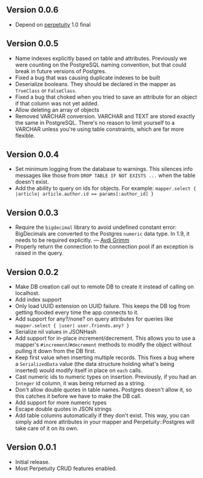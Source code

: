 ## Version 0.0.6

- Depend on [perpetuity](https://github.com/jgaskins/perpetuity) 1.0 final

## Version 0.0.5

- Name indexes explicitly based on table and attributes. Previously we were counting on the PostgreSQL naming convention, but that could break in future versions of Postgres.
- Fixed a bug that was causing duplicate indexes to be built
- Deserialize booleans. They should be declared in the mapper as `TrueClass` or `FalseClass`.
- Fixed a bug that choked when you tried to save an attribute for an object  if that column was not yet added.
- Allow deleting an array of objects
- Removed VARCHAR conversion. VARCHAR and TEXT are stored exactly the same in PostgreSQL. There's no reason to limit yourself to a VARCHAR unless you're using table constraints, which are far more flexible.

## Version 0.0.4

- Set minimum logging from the database to warnings. This silences info messages like those from `DROP TABLE IF NOT EXISTS ...` when the table doesn't exist.
- Add the ability to query on ids for objects. For example: `mapper.select { |article| article.author.id == params[:author_id] }`

## Version 0.0.3

- Require the `bigdecimal` library to avoid undefined constant error: BigDecimals are converted to the Postgres `numeric` data type. In 1.9, it needs to be required explicitly. — [Avdi Grimm](https://github.com/avdi)
- Properly return the connection to the connection pool if an exception is raised in the query.

## Version 0.0.2

- Make DB creation call out to remote DB to create it instead of calling on localhost.
- Add index support
- Only load UUID extension on UUID failure. This keeps the DB log from getting flooded every time the app connects to it.
- Add support for any?/none? on query attributes for queries like `mapper.select { |user| user.friends.any? }`
- Serialize nil values in JSONHash
- Add support for in-place increment/decrement. This allows you to use a mapper's `#increment`/`#decrement` methods to modify the object without pulling it down from the DB first.
- Keep first value when inserting multiple records. This fixes a bug where a `SerializedData` value (the data structure holding what's being inserted) would modify itself in place on `each` calls.
- Cast numeric ids to numeric types on insertion. Previously, if you had an `Integer` id column, it was being returned as a string.
- Don't allow double quotes in table names. Postgres doesn't allow it, so this catches it before we have to make the DB call.
- Add support for more numeric types
- Escape double quotes in JSON strings
- Add table columns automatically if they don't exist. This way, you can simply add more attributes in your mapper and Perpetuity::Postgres will take care of it on its own.

## Version 0.0.1

- Initial release.
- Most Perpetuity CRUD features enabled.
